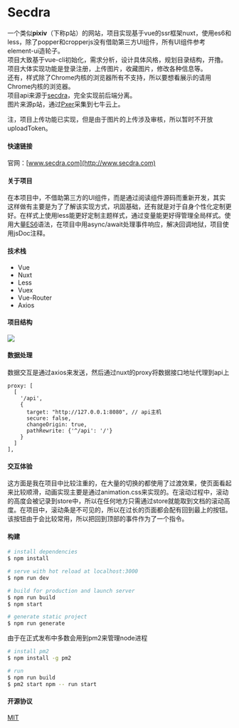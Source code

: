 # Secdra
一个类似**pixiv**（下称p站）的网站，项目实现基于vue的ssr框架nuxt，使用es6和less，除了popper和cropperjs没有借助第三方UI组件，所有UI组件参考element-ui造轮子。  
项目大致基于vue-cli初始化，需求分析，设计具体风格，规划目录结构，开撸。  
项目大体实现功能是登录注册，上传图片，收藏图片，修改各种信息等。  
还有，样式除了Chrome内核的浏览器所有不支持，所以要想看展示的请用Chrome内核的浏览器。  
项目api来源于[secdra](https://github.com/JunJieFu/secdra)，完全实现前后端分离。  
图片来源p站，通过[Pxer](https://github.com/FoXZilla/Pxer)采集到七牛云上。  

注，项目上传功能已实现，但是由于图片的上传涉及审核，所以暂时不开放uploadToken。
#### 快速链接
官网：[www.secdra.com](http://www.secdra.com)

#### 关于项目
在本项目中，不借助第三方的UI组件，而是通过阅读组件源码而重新开发，其实这样做有主要是为了了解该实现方式，巩固基础，还有就是对于自身个性化定制更好。在样式上使用less能更好定制主题样式，通过变量能更好得管理全局样式。使用大量[ES6](http://es6.ruanyifeng.com/)语法，在项目中用async/await处理事件响应，解决回调地狱，项目使用jsDoc注释。

#### 技术栈
 - Vue
 - Nuxt
 - Less
 - Vuex
 - Vue-Router
 - Axios

#### 项目结构
![](https://github.com/JunJieFu/static-image/blob/master/secdra-web/catalog.png)

#### 数据处理
数据交互是通过axios来发送，然后通过nuxt的proxy将数据接口地址代理到api上

    proxy: [  
      [  
        '/api',  
        {  
          target: "http://127.0.0.1:8080", // api主机  
		  secure: false,  
          changeOrigin: true,  
          pathRewrite: {'^/api': '/'}  
        }  
      ]  
    ],

#### 交互体验
这方面是我在项目中比较注重的，在大量的切换的都使用了过渡效果，使页面看起来比较顺滑，动画实现主要是通过animation.css来实现的。在滚动过程中，滚动的高度会被记录到store中，所以在任何地方只需通过store就能取到文档的滚动高度。在项目中，滚动条是不可见的，所以在过长的页面都会配有回到最上的按钮。该按钮由于会比较常用，所以把回到顶部的事件作为了一个指令。

#### 构建
``` bash
# install dependencies
$ npm install

# serve with hot reload at localhost:3000
$ npm run dev

# build for production and launch server
$ npm run build
$ npm start

# generate static project
$ npm run generate
```
由于在正式发布中多数会用到pm2来管理node进程
``` bash
# install pm2
$ npm install -g pm2

# run 
$ npm run build
$ pm2 start npm -- run start
```

#### 开源协议
[MIT](https://opensource.org/licenses/MIT)
